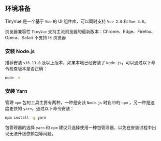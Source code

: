 ## 环境准备

TinyVue 是一个基于 `Vue` 的 UI 组件库，可以同时支持 `Vue 2.0` 和 `Vue 3.0`。

浏览器兼容性 `TinyVue` 支持主流浏览器的最新版本：Chrome、Edge、Firefox、Opera、Safari 不支持 IE 浏览器

### 安装 Node.js

推荐安装 `v16.13.0` 及以上版本，如果本地已经安装了 `Node.js`，可以通过以下命令检查版本是否正确：

```bash
node -v
```

### 安装 Yarn

管理 `npm` 包的工具主要有两种，一种是安装 `Node.js` 时自带的 `npm` ，另一种是速度更快的 `yarn`，通过以下命令安装：

```bash
npm install -g yarn
```

包管理器的选择 `yarn` 和 `npm` 建议只选择使用一种包管理器，以免在安装过程中出现无法升级依赖包等问题。
